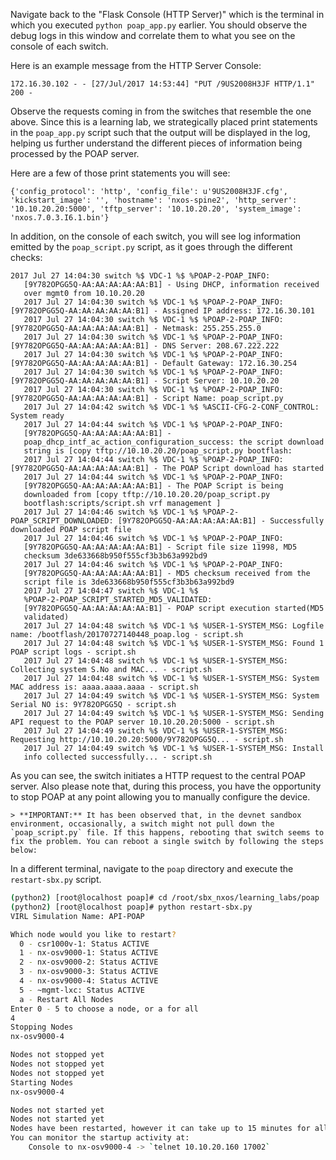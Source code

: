 Navigate back to the "Flask Console (HTTP Server)" which is the terminal in which you executed `python poap_app.py` earlier.  You should observe the debug logs in this window and correlate them to what you see on the console of each switch.

Here is an example message from the HTTP Server Console:

```
172.16.30.102 - - [27/Jul/2017 14:53:44] "PUT /9US2008H3JF HTTP/1.1" 200 - 
```

Observe the requests coming in from the switches that resemble the one above. Since this is a learning lab, we strategically placed print statements in the `poap_app.py` script such that the output will be displayed in the log, helping us further understand the different pieces of information being processed by the POAP server.

Here are a few of those print statements you will see:

```
{'config_protocol': 'http', 'config_file': u'9US2008H3JF.cfg',
'kickstart_image': '', 'hostname': 'nxos-spine2', 'http_server':
'10.10.20.20:5000', 'tftp_server': '10.10.20.20', 'system_image':
'nxos.7.0.3.I6.1.bin'}
```

In addition, on the console of each switch, you will see log information emitted by the `poap_script.py` script, as it goes through the different checks:

```
2017 Jul 27 14:04:30 switch %$ VDC-1 %$ %POAP-2-POAP_INFO:
   [9Y782OPGG5Q-AA:AA:AA:AA:AA:B1] - Using DHCP, information received
   over mgmt0 from 10.10.20.20
   2017 Jul 27 14:04:30 switch %$ VDC-1 %$ %POAP-2-POAP_INFO: [9Y782OPGG5Q-AA:AA:AA:AA:AA:B1] - Assigned IP address: 172.16.30.101
   2017 Jul 27 14:04:30 switch %$ VDC-1 %$ %POAP-2-POAP_INFO: [9Y782OPGG5Q-AA:AA:AA:AA:AA:B1] - Netmask: 255.255.255.0
   2017 Jul 27 14:04:30 switch %$ VDC-1 %$ %POAP-2-POAP_INFO: [9Y782OPGG5Q-AA:AA:AA:AA:AA:B1] - DNS Server: 208.67.222.222
   2017 Jul 27 14:04:30 switch %$ VDC-1 %$ %POAP-2-POAP_INFO: [9Y782OPGG5Q-AA:AA:AA:AA:AA:B1] - Default Gateway: 172.16.30.254
   2017 Jul 27 14:04:30 switch %$ VDC-1 %$ %POAP-2-POAP_INFO: [9Y782OPGG5Q-AA:AA:AA:AA:AA:B1] - Script Server: 10.10.20.20
   2017 Jul 27 14:04:30 switch %$ VDC-1 %$ %POAP-2-POAP_INFO: [9Y782OPGG5Q-AA:AA:AA:AA:AA:B1] - Script Name: poap_script.py
   2017 Jul 27 14:04:42 switch %$ VDC-1 %$ %ASCII-CFG-2-CONF_CONTROL: System ready
   2017 Jul 27 14:04:44 switch %$ VDC-1 %$ %POAP-2-POAP_INFO:
   [9Y782OPGG5Q-AA:AA:AA:AA:AA:B1] -
   poap_dhcp_intf_ac_action_configuration_success: the script download
   string is [copy tftp://10.10.20.20/poap_script.py bootflash:
   2017 Jul 27 14:04:44 switch %$ VDC-1 %$ %POAP-2-POAP_INFO: [9Y782OPGG5Q-AA:AA:AA:AA:AA:B1] - The POAP Script download has started
   2017 Jul 27 14:04:44 switch %$ VDC-1 %$ %POAP-2-POAP_INFO:
   [9Y782OPGG5Q-AA:AA:AA:AA:AA:B1] - The POAP Script is being
   downloaded from [copy tftp://10.10.20.20/poap_script.py
   bootflash:scripts/script.sh vrf management ]
   2017 Jul 27 14:04:46 switch %$ VDC-1 %$ %POAP-2-POAP_SCRIPT_DOWNLOADED: [9Y782OPGG5Q-AA:AA:AA:AA:AA:B1] - Successfully downloaded POAP script file
   2017 Jul 27 14:04:46 switch %$ VDC-1 %$ %POAP-2-POAP_INFO:
   [9Y782OPGG5Q-AA:AA:AA:AA:AA:B1] - Script file size 11998, MD5
   checksum 3de633668b950f555cf3b3b63a992bd9
   2017 Jul 27 14:04:46 switch %$ VDC-1 %$ %POAP-2-POAP_INFO:
   [9Y782OPGG5Q-AA:AA:AA:AA:AA:B1] - MD5 checksum received from the
   script file is 3de633668b950f555cf3b3b63a992bd9
   2017 Jul 27 14:04:47 switch %$ VDC-1 %$
   %POAP-2-POAP_SCRIPT_STARTED_MD5_VALIDATED:
   [9Y782OPGG5Q-AA:AA:AA:AA:AA:B1] - POAP script execution started(MD5
   validated)
   2017 Jul 27 14:04:48 switch %$ VDC-1 %$ %USER-1-SYSTEM_MSG: Logfile name: /bootflash/20170727140448_poap.log - script.sh
   2017 Jul 27 14:04:48 switch %$ VDC-1 %$ %USER-1-SYSTEM_MSG: Found 1 POAP script logs - script.sh
   2017 Jul 27 14:04:48 switch %$ VDC-1 %$ %USER-1-SYSTEM_MSG: Collecting system S.No and MAC... - script.sh
   2017 Jul 27 14:04:48 switch %$ VDC-1 %$ %USER-1-SYSTEM_MSG: System MAC address is: aaaa.aaaa.aaaa - script.sh
   2017 Jul 27 14:04:49 switch %$ VDC-1 %$ %USER-1-SYSTEM_MSG: System Serial NO is: 9Y782OPGG5Q - script.sh
   2017 Jul 27 14:04:49 switch %$ VDC-1 %$ %USER-1-SYSTEM_MSG: Sending API request to the POAP server 10.10.20.20:5000 - script.sh
   2017 Jul 27 14:04:49 switch %$ VDC-1 %$ %USER-1-SYSTEM_MSG: Requesting http://10.10.20.20:5000/9Y782OPGG5Q... - script.sh
   2017 Jul 27 14:04:49 switch %$ VDC-1 %$ %USER-1-SYSTEM_MSG: Install
   info collected successfully... - script.sh

```
   
As you can see, the switch initiates a HTTP request to the central POAP server. Also please note that, during this process, you have the opportunity to stop POAP at any point allowing you to manually configure the device.


    > **IMPORTANT:** It has been observed that, in the devnet sandbox environment, occasionally, a switch might not pull down the `poap_script.py` file. If this happens, rebooting that switch seems to fix the problem. You can reboot a single switch by following the steps below:

In a different terminal, navigate to the `poap` directory and execute the `restart-sbx.py` script.

``` bash
(python2) [root@localhost poap]# cd /root/sbx_nxos/learning_labs/poap
(python2) [root@localhost poap]# python restart-sbx.py
VIRL Simulation Name: API-POAP

Which node would you like to restart?
  0 - csr1000v-1: Status ACTIVE
  1 - nx-osv9000-1: Status ACTIVE
  2 - nx-osv9000-2: Status ACTIVE
  3 - nx-osv9000-3: Status ACTIVE
  4 - nx-osv9000-4: Status ACTIVE
  5 - ~mgmt-lxc: Status ACTIVE
  a - Restart All Nodes
Enter 0 - 5 to choose a node, or a for all
4
Stopping Nodes
nx-osv9000-4

Nodes not stopped yet
Nodes not stopped yet
Nodes not stopped yet
Starting Nodes
nx-osv9000-4

Nodes not started yet
Nodes not started yet
Nodes have been restarted, however it can take up to 15 minutes for all switches to fully boot and be ready.
You can monitor the startup activity at:
    Console to nx-osv9000-4 -> `telnet 10.10.20.160 17002`

```
